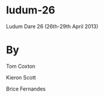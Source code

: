 ludum-26
========

Ludum Dare 26 (26th-29th April 2013)

By
==
Tom Coxton 

Kieron Scott

Brice Fernandes
